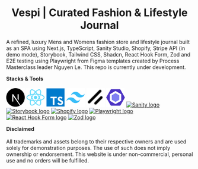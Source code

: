 <div align="center">

<h1>Vespi | Curated Fashion & Lifestyle Journal</h1>

</div>

A refined, luxury Mens and Womens fashion store and lifestyle journal built as an SPA using Next.js, TypeScript, Sanity Studio, Shopify, Stripe API (in demo mode), Storybook, Tailwind CSS, Shadcn, React Hook Form, Zod and E2E testing using Playwright from Figma templates created by Process Masterclass leader Nguyen Le. This repo is currently under development.

<strong>Stacks & Tools</strong>
<br>
<br>
<a target="_blank" rel="noopener noreferrer" href="https://github.com/devicons/devicon/blob/master/icons/nextjs/nextjs-original.svg"><img src="https://github.com/devicons/devicon/blob/master/icons/nextjs/nextjs-original.svg" alt="nextjs logo" width="50" height="50" style="max-width:100%;"></a>
<a target="_blank" rel="noopener noreferrer" href="https://github.com/devicons/devicon/blob/master/icons/react/react-original.svg"><img src="https://github.com/devicons/devicon/blob/master/icons/react/react-original.svg" alt="react logo" width="50" height="50" style="max-width:100%;"></a>
<a target="_blank" rel="noopener noreferrer" href="https://github.com/devicons/devicon/blob/master/icons/typescript/typescript-original.svg"><img src="https://github.com/devicons/devicon/blob/master/icons/typescript/typescript-original.svg" alt="TypeScript logo" width="50" height="50" style="max-width:100%;"></a>
<a target="_blank" rel="noopener noreferrer" href="https://github.com/devicons/devicon/blob/master/icons/tailwindcss/tailwindcss-plain.svg"><img src="https://github.com/devicons/devicon/blob/master/icons/tailwindcss/tailwindcss-plain.svg" alt="Tailwind logo" width="50" height="50" style="max-width:100%;"></a>
<a target="_blank" rel="noopener noreferrer" href="https://github.com/shadcn-ui/ui/blob/main/apps/www/public/favicon-32x32.png"><img src="https://github.com/shadcn-ui/ui/blob/main/apps/www/public/favicon-32x32.png" alt="Shadcn logo" width="50" height="50" style="max-width:100%;"></a>
<a target="_blank" rel="noopener noreferrer" href="https://github.com/devicons/devicon/blob/master/icons/eslint/eslint-original.svg"><img src="https://github.com/devicons/devicon/blob/master/icons/eslint/eslint-original.svg" alt="ES Lint logo" width="50" height="50" style="max-width:100%;"></a>
<a target="_blank" rel="noopener noreferrer" href="https://s3.amazonaws.com/quiin/vendors/logos/000/166/835/original/sanity-logo-jamstack-conf_-_Knut_Melv%C3%A6r.png?1601654357"><img src="https://s3.amazonaws.com/quiin/vendors/logos/000/166/835/original/sanity-logo-jamstack-conf_-_Knut_Melv%C3%A6r.png?1601654357" alt="Sanity logo" width="50" height="50" style="max-width:100%;"></a>
<a target="_blank" rel="noopener noreferrer" href="https://github.com/storybookjs/brand/blob/main/icon/icon-storybook-default.svg"><img src="https://github.com/storybookjs/brand/blob/main/icon/icon-storybook-default.svg" alt="Storybook logo" width="50" height="50" style="max-width:100%;"></a>
<a target="_blank" rel="noopener noreferrer" href="https://cdn.shopify.com/shopifycloud/brochure/assets/brand-assets/shopify-logo-shopping-bag-full-color-66166b2e55d67988b56b4bd28b63c271e2b9713358cb723070a92bde17ad7d63.svg"><img src="https://cdn.shopify.com/shopifycloud/brochure/assets/brand-assets/shopify-logo-shopping-bag-full-color-66166b2e55d67988b56b4bd28b63c271e2b9713358cb723070a92bde17ad7d63.svg" alt="Shopify logo" width="50" height="50" style="max-width:100%;"></a>
<a target="_blank" rel="noopener noreferrer" href="https://playwright.dev/img/playwright-logo.svg"><img src="https://playwright.dev/img/playwright-logo.svg" alt="Playwright logo" width="50" height="50" style="max-width:100%;"></a>
<a target="_blank" rel="noopener noreferrer" href="https://avatars.githubusercontent.com/u/53986236?s=280&v=4"><img src="https://avatars.githubusercontent.com/u/53986236?s=280&v=4" alt="React Hook Form logo" width="50" height="50" style="max-width:100%;"></a>
<a target="_blank" rel="noopener noreferrer" href="https://zod.dev/logo.svg"><img src="https://zod.dev/logo.svg" alt="Zod logo" width="50" height="50" style="max-width:100%;"></a>

<strong>Disclaimed</strong>
<br>
<br>
All trademarks and assets belong to their respective owners and are used solely for demonstration purposes. The use of such does not imply ownership or endorsement. This website is under non-commercial, personal use and no orders will be fulfilled.